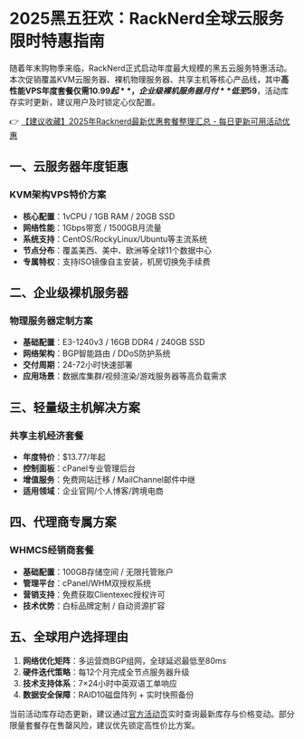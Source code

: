 # 2025黑五狂欢：RackNerd全球云服务限时特惠指南

随着年末购物季来临，RackNerd正式启动年度最大规模的黑五云服务特惠活动。本次促销覆盖KVM云服务器、裸机物理服务器、共享主机等核心产品线，其中**高性能VPS年度套餐仅需$10.99起**，企业级裸机服务器月付**低至$59**，活动库存实时更新，建议用户及时锁定心仪配置。

👉 [【建议收藏】2025年Racknerd最新优惠套餐整理汇总 - 每日更新可用活动优惠](https://bit.ly/Rack_Nerd)

## 一、云服务器年度钜惠
### KVM架构VPS特价方案
- **核心配置**：1vCPU / 1GB RAM / 20GB SSD
- **网络性能**：1Gbps带宽 / 1500GB月流量
- **系统支持**：CentOS/RockyLinux/Ubuntu等主流系统
- **节点分布**：覆盖美西、美中、欧洲等全球11个数据中心
- **专属特权**：支持ISO镜像自主安装，机房切换免手续费

## 二、企业级裸机服务器
### 物理服务器定制方案
- **基础配置**：E3-1240v3 / 16GB DDR4 / 240GB SSD
- **网络架构**：BGP智能路由 / DDoS防护系统
- **交付周期**：24-72小时快速部署
- **应用场景**：数据库集群/视频渲染/游戏服务器等高负载需求

## 三、轻量级主机解决方案
### 共享主机经济套餐
- **年度特价**：$13.77/年起
- **控制面板**：cPanel专业管理后台
- **增值服务**：免费网站迁移 / MailChannel邮件中继
- **适用领域**：企业官网/个人博客/跨境电商

## 四、代理商专属方案
### WHMCS经销商套餐
- **基础配置**：100GB存储空间 / 无限托管账户
- **管理平台**：cPanel/WHM双授权系统
- **营销支持**：免费获取Clientexec授权许可
- **技术优势**：白标品牌定制 / 自动资源扩容

## 五、全球用户选择理由
1. **网络优化矩阵**：多运营商BGP组网，全球延迟最低至80ms
2. **硬件迭代策略**：每12个月完成全节点服务器升级
3. **技术支持体系**：7×24小时中英双语工单响应
4. **数据安全保障**：RAID10磁盘阵列 + 实时快照备份

当前活动库存动态更新，建议通过[官方活动页](https://bit.ly/Rack_Nerd)实时查询最新库存与价格变动。部分限量套餐存在售罄风险，建议优先锁定高性价比方案。